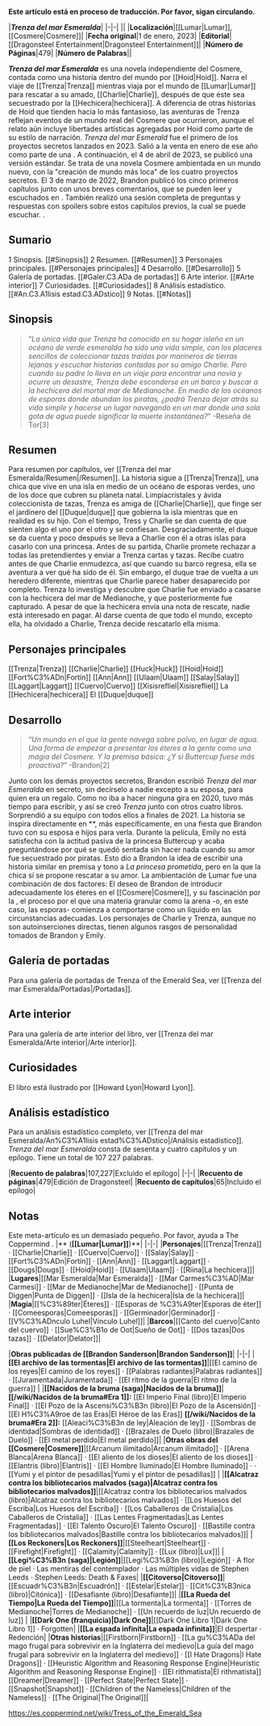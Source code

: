 **Este artículo está en proceso de traducción. Por favor, sigan circulando.**


|***Trenza del mar Esmeralda***|
|-|-|
||
|**Localización**|[[Lumar\|Lumar]], [[Cosmere\|Cosmere]]|
|**Fecha original**|1 de enero, 2023|
|**Editorial**|[[Dragonsteel Entertainment\|Dragonsteel Entertainment]]|
|**Número de Páginas**|479|
|**Número de Palabras**||

***Trenza del mar Esmeralda*** es una novela independiente del Cosmere, contada como una historia dentro del mundo por [[Hoid\|Hoid]]. Narra el viaje de [[Trenza\|Trenza]] mientras viaja por el mundo de [[Lumar\|Lumar]] para rescatar a su amado, [[Charlie\|Charlie]], después de que éste sea secuestrado por la [[Hechicera\|hechicera]]. A diferencia de otras historias de Hoid que tienden hacia lo más fantasioso, las aventuras de Trenza reflejan eventos de un mundo real del Cosmere que ocurrieron, aunque el relato aún incluye libertades artísticas agregadas por Hoid como parte de su estilo de narración.
*Trenza del mar Esmerald* fue el primero de los proyectos secretos lanzados en 2023. Salió a la venta en enero de ese año como parte de una . A continuación, el 4 de abril de 2023, se publicó una versión estándar. Se trata de una novela Cosmere ambientada en un mundo nuevo, con la "creación de mundo más loca" de los cuatro proyectos secretos.
El 3 de marzo de 2022, Brandon publicó los cinco primeros capítulos junto con unos breves comentarios, que se pueden leer  y escuchados en . También realizó una sesión completa de preguntas y respuestas con spoilers sobre estos capítulos previos, la cual se puede escuchar. .

## Sumario

1 Sinopsis. [[#Sinopsis]] 
2 Resumen. [[#Resumen]] 
3 Personajes principales. [[#Personajes principales]] 
4 Desarrollo. [[#Desarrollo]] 
5 Galería de portadas. [[#Galer.C3.ADa de portadas]] 
6 Arte interior. [[#Arte interior]] 
7 Curiosidades. [[#Curiosidades]] 
8 Análisis estadístico. [[#An.C3.A1lisis estad.C3.ADstico]] 
9 Notas. [[#Notas]] 


## Sinopsis
>“*La única vida que Trenza ha conocido en su hogar isleño en un océano de verde esmeralda ha sido una vida simple, con los placeres sencillos de coleccionar tazas traídas por marineros de tierras lejanas y escuchar historias contadas por su amigo Charlie. Pero cuando su padre lo lleva en un viaje para encontrar una novia y ocurre un desastre, Trenza debe esconderse en un barco y buscar a la hechicera del mortal mar de Medianoche. En medio de los océanos de esporas donde abundan los piratas, ¿podrá Trenza dejar atrás su vida simple y hacerse un lugar navegando en un mar donde una sola gota de agua puede significar la muerte instantánea?*”
\-Reseña de Tor[3]


## Resumen
Para resumen por capítulos, ver [[Trenza del mar Esmeralda/Resumen\|/Resumen]].
La historia sigue a [[Trenza\|Trenza]], una chica que vive en una isla en medio de un océano de esporas verdes, uno de los doce que cubren su planeta natal. Limpiacristales y ávida coleccionista de tazas, Trenza es amiga de [[Charlie\|Charlie]], que finge ser el jardinero del [[Duque\|duque]] que gobierna la isla mientras que en realidad es su hijo. Con el tiempo, Tress y Charlie se dan cuenta de que sienten algo el uno por el otro y se confiesan. Desgraciadamente, el duque se da cuenta y poco después se lleva a Charlie con él a otras islas para casarlo con una princesa.
Antes de su partida, Charlie promete rechazar a todas las pretendientes y enviar a Trenza cartas y tazas. Recibe cuatro antes de que Charlie enmudezca, así que cuando su barco regresa, ella se aventura a ver qué ha sido de él. Sin embargo, el duque trae de vuelta a un heredero diferente, mientras que Charlie parece haber desaparecido por completo. Trenza lo investiga y descubre que Charlie fue enviado a casarse con la hechicera del mar de Medianoche, y que posteriormente fue capturado. A pesar de que la hechicera envía una nota de rescate, nadie está interesado en pagar. Al darse cuenta de que todo el mundo, excepto ella, ha olvidado a Charlie, Trenza decide rescatarlo ella misma.

## Personajes principales
[[Trenza\|Trenza]]
[[Charlie\|Charlie]]
[[Huck\|Huck]]
[[Hoid\|Hoid]]
[[Fort%C3%ADn\|Fortín]]
[[Ann\|Ann]]
[[Ulaam\|Ulaam]]
[[Salay\|Salay]]
[[Laggart\|Laggart]]
[[Cuervo\|Cuervo]]
[[Xisisrefliel\|Xisisrefliel]]
La [[Hechicera\|hechicera]]
El [[Duque\|duque]]
## Desarrollo
>“*Un mundo en el que la gente navega sobre polvo, en lugar de agua. Una forma de empezar a presentar los éteres a la gente como una magia del Cosmere. Y la premisa básica: ¿Y si Buttercup fuese más proactiva?*”
\-Brandon[2]


Junto con los demás proyectos secretos, Brandon escribió *Trenza del mar Esmeralda* en secreto, sin decírselo a nadie excepto a su esposa, para quien era un regalo. Como no iba a hacer ninguna gira en 2020, tuvo más tiempo para escribir, y así se creó *Trenza* junto con otros cuatro libros. Sorprendió a su equipo con todos ellos a finales de 2021.
La historia se inspira directamente en **, más específicamente, en una fiesta que Brandon tuvo con su esposa e hijos para verla. Durante la película, Emily no está satisfecha con la actitud pasiva de la princesa Buttercup y acaba preguntándose por qué se quedó sentada sin hacer nada cuando su amor fue secuestrado por piratas. Esto dio a Brandon la idea de escribir una historia similar en premisa y tono a *La princesa prometida*, pero en la que la chica sí se propone rescatar a su amor.
La ambientación de Lumar fue una combinación de dos factores: El deseo de Brandon de introducir adecuadamente los éteres en el [[Cosmere\|Cosmere]], y su fascinación por la , el proceso por el que una materia granular como la arena -o, en este caso, las esporas- comienza a comportarse como un líquido en las circunstancias adecuadas. Los personajes de Charlie y Trenza, aunque no son autoinserciones directas, tienen algunos rasgos de personalidad tomados de Brandon y Emily.

## Galería de portadas
Para una galería de portadas de Trenza of the Emerald Sea, ver [[Trenza del mar Esmeralda/Portadas\|/Portadas]].
## Arte interior
Para una galería de arte interior del libro, ver [[Trenza del mar Esmeralda/Arte interior\|/Arte interior]].
## Curiosidades
El libro está ilustrado por [[Howard Lyon\|Howard Lyon]].
## Análisis estadístico
Para un análisis estadístico completo, ver [[Trenza del mar Esmeralda/An%C3%A1lisis estad%C3%ADstico\|/Análisis estadístico]].
*Trenza del mar Esmeralda* consta de sesenta y cuatro capítulos y un epílogo. Tiene un total de 107 227 palabras.

|**Recuento de palabras**|107,227|Excluido el epílogo|
|-|-|
|**Recuento de páginas**|479|Edición de Dragonsteel|
|**Recuento de capítulos**|65|Incluido el epílogo|

## Notas

Este meta-artículo es un demasiado pequeño. Por favor, ayuda a The Coppermind .
|** (**[[Lumar\|Lumar]]**)**|
|-|-|
|**Personajes**|[[Trenza\|Trenza]] · [[Charlie\|Charlie]] · [[Cuervo\|Cuervo]] · [[Salay\|Salay]] · [[Fort%C3%ADn\|Fortín]] · [[Ann\|Ann]] · [[Laggart\|Laggart]] · [[Dougs\|Dougs]] · [[Hoid\|Hoid]] · [[Ulaam\|Ulaam]] · [[Riina\|La hechicera]]|
|**Lugares**|[[Mar Esmeralda\|Mar Esmeralda]] · [[Mar Carmes%C3%AD\|Mar Carmesí]] · [[Mar de Medianoche\|Mar de Medianoche]] · [[Punta de Diggen\|Punta de Diggen]] · [[Isla de la hechicera\|Isla de la hechicera]]|
|**Magia**|[[%C3%89ter\|Éteres]] · [[Esporas de %C3%A9ter\|Esporas de éter]] · [[Comeesporas\|Comeesporas]] · [[Germinador\|Germinador]] · [[V%C3%ADnculo Luhel\|Vínculo Luhel]]|
|**Barcos**|[[Canto del cuervo\|Canto del cuervo]] · [[Sue%C3%B1o de Oot\|Sueño de Oot]] · [[Dos tazas\|Dos tazas]] · [[Delator\|Delator]]|

|**Obras publicadas de [[Brandon Sanderson\|Brandon Sanderson]]**|
|-|-|
|**[[El archivo de las tormentas\|El archivo de las tormentas]]**|[[El camino de los reyes\|El camino de los reyes]] · [[Palabras radiantes\|Palabras radiantes]] · [[Juramentada\|Juramentada]] · [[El ritmo de la guerra\|El ritmo de la guerra]] |
|**[[Nacidos de la bruma (saga)\|Nacidos de la bruma]]**|**[[/wiki/Nacidos de la bruma#Era 1]]:** [[El Imperio Final (libro)\|El Imperio Final]] · [[El Pozo de la Ascensi%C3%B3n (libro)\|El Pozo de la Ascensión]] · [[El H%C3%A9roe de las Eras\|El Héroe de las Eras]] **[[/wiki/Nacidos de la bruma#Era 2]]:** [[Aleaci%C3%B3n de ley\|Aleación de ley]] · [[Sombras de identidad\|Sombras de identidad]] · [[Brazales de Duelo (libro)\|Brazales de Duelo]] · [[El metal perdido\|El metal perdido]]|
|**Otras obras del [[Cosmere\|Cosmere]]**|[[Arcanum ilimitado\|Arcanum ilimitado]] · [[Arena Blanca\|Arena Blanca]] · [[El aliento de los dioses\|El aliento de los dioses]] · [[Elantris (libro)\|Elantris]] · [[El Hombre Iluminado\|El Hombre Iluminado]] ·  · [[Yumi y el pintor de pesadillas\|Yumi y el pintor de pesadillas]] |
|**[[Alcatraz contra los bibliotecarios malvados (saga)\|Alcatraz contra los bibliotecarios malvados]]**|[[Alcatraz contra los bibliotecarios malvados (libro)\|Alcatraz contra los bibliotecarios malvados]] · [[Los Huesos del Escriba\|Los Huesos del Escriba]] · [[Los Caballeros de Cristalia\|Los Caballeros de Cristalia]] · [[Las Lentes Fragmentadas\|Las Lentes Fragmentadas]] · [[El Talento Oscuro\|El Talento Oscuro]] · [[Bastille contra los bibliotecarios malvados\|Bastille contra los bibliotecarios malvados]]|
|**[[Los Reckoners\|Los Reckoners]]**|[[Steelheart\|Steelheart]] · [[Firefight\|Firefight]] · [[Calamity\|Calamity]] · [[Lux (libro)\|Lux]]|
|**[[Legi%C3%B3n (saga)\|Legión]]**|[[Legi%C3%B3n (libro)\|Legión]] · A flor de piel · Las mentiras del contemplador · Las múltiples vidas de Stephen Leeds · Stephen Leeds: Death & Faxes|
|**[[Citoverso\|Citoverso]]**|[[Escuadr%C3%B3n\|Escuadrón]] · [[Estelar\|Estelar]] · [[Cit%C3%B3nica (libro)\|Citónica]] · [[Desafiante (libro)\|Desafiante]]|
|**[[La Rueda del Tiempo\|La Rueda del Tiempo]]**|[[La tormenta\|La tormenta]] · [[Torres de Medianoche\|Torres de Medianoche]] · [[Un recuerdo de luz\|Un recuerdo de luz]] |
|**[[Dark One (franquicia)\|Dark One]]**|[[Dark One Libro 1\|Dark One Libro 1]] · Forgotten|
|**[[La espada infinita\|La espada infinita]]**|El despertar · Redención|
|**Otras historias**|[[Firstborn\|Firstborn]] · [[La gu%C3%ADa del mago frugal para sobrevivir en la Inglaterra del medievo\|La guía del mago frugal para sobrevivir en la Inglaterra del medievo]] · [[I Hate Dragons\|I Hate Dragons]] · [[Heuristic Algorithm and Reasoning Response Engine\|Heuristic Algorithm and Reasoning Response Engine]] · [[El rithmatista\|El rithmatista]] [[Dreamer\|Dreamer]] · [[Perfect State\|Perfect State]] · [[Snapshot\|Snapshot]] · [[Children of the Nameless\|Children of the Nameless]] · [[The Original\|The Original]]|



https://es.coppermind.net/wiki/Tress_of_the_Emerald_Sea